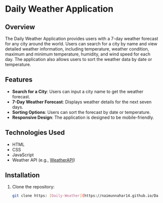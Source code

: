 # Daily Weather Application

## Overview

The Daily Weather Application provides users with a 7-day weather forecast for any city around the world. Users can search for a city by name and view detailed weather information, including temperature, weather condition, maximum and minimum temperature, humidity, and wind speed for each day. The application also allows users to sort the weather data by date or temperature.

## Features

- **Search for a City**: Users can input a city name to get the weather forecast.
- **7-Day Weather Forecast**: Displays weather details for the next seven days.
- **Sorting Options**: Users can sort the forecast by date or temperature.
- **Responsive Design**: The application is designed to be mobile-friendly.

## Technologies Used

- HTML
- CSS
- JavaScript
- Weather API (e.g., [WeatherAPI](https://weatherapi.com/))

## Installation

1. Clone the repository:
   ```bash
   git clone https: [Daily-Weather](https://naimunnahar14.github.io/Daily-Weather/).
   
